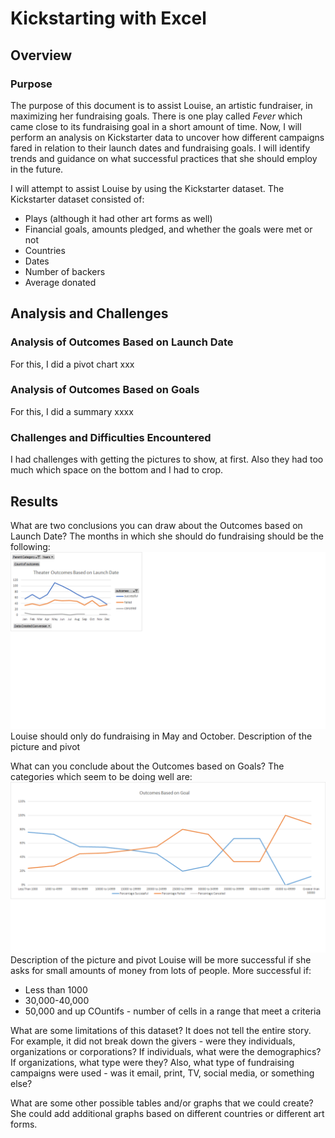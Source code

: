 # Kickstarting with Excel
## Overview
### Purpose
The purpose of this document is to assist Louise, an artistic fundraiser, in maximizing her fundraising goals. There is one play called _Fever_ which came close to its fundraising goal in a short amount of time. Now, I will perform an analysis on Kickstarter data to uncover how different campaigns fared in relation to their launch dates and fundraising goals. I will identify trends and guidance on what successful practices that she should employ in the future. 

I will attempt to assist Louise by using the Kickstarter dataset. The Kickstarter dataset consisted of:
- Plays (although it had other art forms as well)
- Financial goals, amounts pledged, and whether the goals were met or not
- Countries
- Dates
- Number of backers
- Average donated

## Analysis and Challenges
### Analysis of Outcomes Based on Launch Date
For this, I did a pivot chart xxx

### Analysis of Outcomes Based on Goals
For this, I did a summary xxxx

### Challenges and Difficulties Encountered
I had challenges with getting the pictures to show, at first. Also they had too much which space on the bottom and I had to crop.

## Results
What are two conclusions you can draw about the Outcomes based on Launch Date?
The months in which she should do fundraising should be the following: 
![Outcomes Based on Launch Date](./resources/Theater_Outcomes_vs_Launch.png)
Louise should only do fundraising in May and October.
Description of the picture and pivot

What can you conclude about the Outcomes based on Goals?
The categories which seem to be doing well are: 
![Outcomes Based on Goals](./resources/Outcomes_vs_Goals.png)
Description of the picture and pivot
Louise will be more successful if she asks for small amounts of money from lots of people.
More successful if:
- Less than 1000
- 30,000-40,000
- 50,000 and up
COuntifs - number of cells in a range that meet a criteria

What are some limitations of this dataset?
It does not tell the entire story. For example, it did not break down the givers - were they individuals, organizations or corporations? If individuals, what were the demographics? If organizations, what type were they? Also, what type of fundraising campaigns were used - was it email, print, TV, social media, or something else?

What are some other possible tables and/or graphs that we could create?
She could add additional graphs based on different countries or different art forms.

